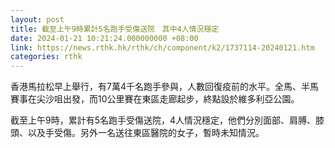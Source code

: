 ```yaml
---
layout: post
title: 截至上午9時累計5名跑手受傷送院　其中4人情況穩定
date: 2024-01-21 10:21:24.000000000 +08:00
link: https://news.rthk.hk/rthk/ch/component/k2/1737114-20240121.htm
categories: rthk
---
```


香港馬拉松早上舉行，有7萬4千名跑手參與，人數回復疫前的水平。全馬、半馬賽事在尖沙咀出發，而10公里賽在東區走廊起步，終點設於維多利亞公園。

截至上午9時，累計有5名跑手受傷送院，4人情況穩定，他們分別面部、肩膊、膝頭、以及手受傷。另外一名送往東區醫院的女子，暫時未知情況。
